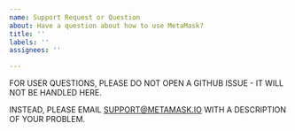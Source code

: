 ```yaml
---
name: Support Request or Question
about: Have a question about how to use MetaMask?
title: ''
labels: ''
assignees: ''

---
```


FOR USER QUESTIONS, PLEASE DO NOT OPEN A GITHUB ISSUE - IT WILL NOT BE HANDLED HERE.

INSTEAD, PLEASE EMAIL SUPPORT@METAMASK.IO WITH A DESCRIPTION OF YOUR PROBLEM.
